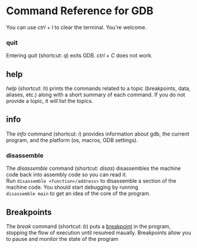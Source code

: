 # Command Reference for GDB
You can use _ctrl_ + _l_ to clear the terminal. You're welcome.

### quit
Entering _quit_ (shortcut: _q_) exits GDB. _ctrl_ + _C_ does not work.

## help
_help_ (shortcut: _h_) prints the commands related to a topic (breakpoints, data, aliases, etc.) along with a short summary of each command.
If you do not provide a topic, it will list the topics.

## info
The _info_ command (shortcut: _i_) provides information about gdb, the current program, and the platform (os, macros, GDB settings).

### disassemble
The _disassemble_ command (shortcut: _disas_) disassembles the machine code back into assembly code so you can read it. <br /> Run `disassemble <function>/address>` to 
disassemble a section of the machine code. You should start debugging by running <br /> `disassemble main` to get an idea of the core of the program.

## Breakpoints
The _break_ command (shortcut: _b_) puts a [breakpoint](https://en.wikipedia.org/wiki/Breakpoint) in the program, stopping the flow of execution until resumed maually.
Breakpoints allow you to pause and monitor the state of the program
